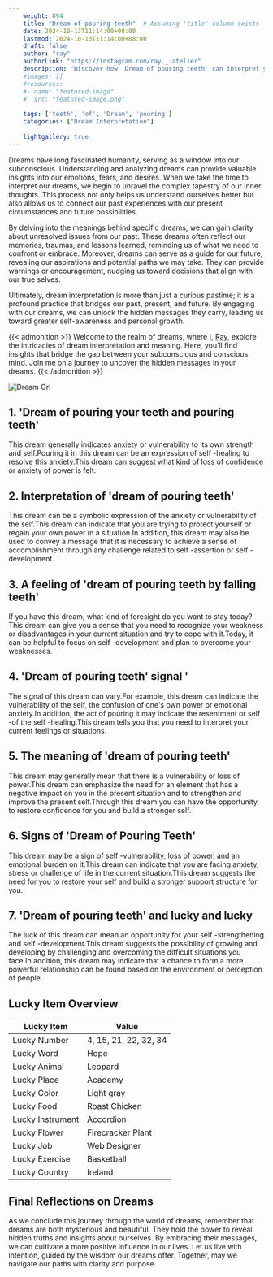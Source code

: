 ```yaml
---
    weight: 894
    title: "Dream of pouring teeth"  # Assuming 'title' column exists
    date: 2024-10-13T11:14:00+08:00
    lastmod: 2024-10-13T11:14:00+08:00
    draft: false
    author: "ray"
    authorLink: "https://instagram.com/ray._.atelier"
    description: "Discover how 'Dream of pouring teeth' can interpret your future and uncover its significant meanings in your life."
    #images: []
    #resources:
    #- name: "featured-image"
    #  src: "featured-image.png"
    
    tags: ['teeth', 'of', 'Dream', 'pouring']
    categories: ["Dream Interpretation"]
    
    lightgallery: true
---
```

    
Dreams have long fascinated humanity, serving as a window into our subconscious. Understanding and analyzing dreams can provide valuable insights into our emotions, fears, and desires. When we take the time to interpret our dreams, we begin to unravel the complex tapestry of our inner thoughts. This process not only helps us understand ourselves better but also allows us to connect our past experiences with our present circumstances and future possibilities.

By delving into the meanings behind specific dreams, we can gain clarity about unresolved issues from our past. These dreams often reflect our memories, traumas, and lessons learned, reminding us of what we need to confront or embrace. Moreover, dreams can serve as a guide for our future, revealing our aspirations and potential paths we may take. They can provide warnings or encouragement, nudging us toward decisions that align with our true selves.

Ultimately, dream interpretation is more than just a curious pastime; it is a profound practice that bridges our past, present, and future. By engaging with our dreams, we can unlock the hidden messages they carry, leading us toward greater self-awareness and personal growth.

{{< admonition >}}
Welcome to the realm of dreams, where I, [Ray](https://instagram.com/ray._.atelier), explore the intricacies of dream interpretation and meaning. Here, you’ll find insights that bridge the gap between your subconscious and conscious mind. Join me on a journey to uncover the hidden messages in your dreams.
{{< /admonition >}}

![Dream Grl](https://cdn.pixabay.com/photo/2017/11/02/03/35/gothic-2910057_1280.jpg "Dream Grl")

## 1. 'Dream of pouring your teeth and pouring teeth'
This dream generally indicates anxiety or vulnerability to its own strength and self.Pouring it in this dream can be an expression of self -healing to resolve this anxiety.This dream can suggest what kind of loss of confidence or anxiety of power is felt.

## 2. Interpretation of 'dream of pouring teeth'
This dream can be a symbolic expression of the anxiety or vulnerability of the self.This dream can indicate that you are trying to protect yourself or regain your own power in a situation.In addition, this dream may also be used to convey a message that it is necessary to achieve a sense of accomplishment through any challenge related to self -assertion or self -development.

## 3. A feeling of 'dream of pouring teeth by falling teeth'
If you have this dream, what kind of foresight do you want to stay today?This dream can give you a sense that you need to recognize your weakness or disadvantages in your current situation and try to cope with it.Today, it can be helpful to focus on self -development and plan to overcome your weaknesses.

## 4. 'Dream of pouring teeth' signal '
The signal of this dream can vary.For example, this dream can indicate the vulnerability of the self, the confusion of one's own power or emotional anxiety.In addition, the act of pouring it may indicate the resentment or self -of the self -healing.This dream tells you that you need to interpret your current feelings or situations.

## 5. The meaning of 'dream of pouring teeth'
This dream may generally mean that there is a vulnerability or loss of power.This dream can emphasize the need for an element that has a negative impact on you in the present situation and to strengthen and improve the present self.Through this dream you can have the opportunity to restore confidence for you and build a stronger self.

## 6. Signs of 'Dream of Pouring Teeth'
This dream may be a sign of self -vulnerability, loss of power, and an emotional burden on it.This dream can indicate that you are facing anxiety, stress or challenge of life in the current situation.This dream suggests the need for you to restore your self and build a stronger support structure for you.

## 7. 'Dream of pouring teeth' and lucky and lucky
The luck of this dream can mean an opportunity for your self -strengthening and self -development.This dream suggests the possibility of growing and developing by challenging and overcoming the difficult situations you face.In addition, this dream may indicate that a chance to form a more powerful relationship can be found based on the environment or perception of people.

## Lucky Item Overview
| Lucky Item          | Value              |
|---------------|--------------------|
| Lucky Number        | 4, 15, 21, 22, 32, 34  |
| Lucky Word          | Hope |
| Lucky Animal        | Leopard |
| Lucky Place         | Academy     |
| Lucky Color         | Light gray     |
| Lucky Food          | Roast Chicken      |
| Lucky Instrument    | Accordion |
| Lucky Flower        | Firecracker Plant    |
| Lucky Job           | Web Designer       |
| Lucky Exercise      | Basketball  |
| Lucky Country       | Ireland    |


##  Final Reflections on Dreams

As we conclude this journey through the world of dreams, remember that dreams are both mysterious and beautiful. They hold the power to reveal hidden truths and insights about ourselves. By embracing their messages, we can cultivate a more positive influence in our lives. Let us live with intention, guided by the wisdom our dreams offer. Together, may we navigate our paths with clarity and purpose.
